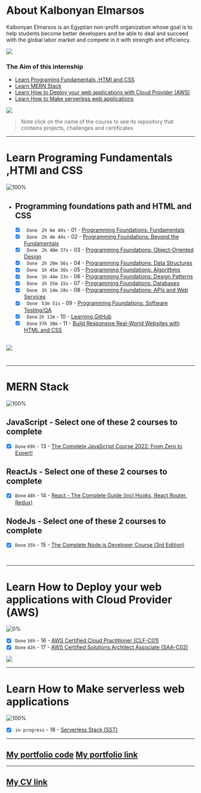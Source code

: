 # About Kalbonyan Elmarsos
 Kalbonyan Elmarsos is an Egyptian non-profit organization whose goal is to help students become better developers and be able to deal and succeed with the global labor market and compete in it with strength and efficiency.
 <br/>

 <a href="https://www.linkedin.com/company/%D9%83%D8%A7%D9%84%D8%A8%D9%86%D9%8A%D8%A7%D9%86-%D8%A7%D9%84%D9%85%D8%B1%D8%B5%D9%88%D8%B5/" target="_blank"><img src="https://img.shields.io/badge/-Kalbonyan%20Elmarsos-0077B5?style=for-the-badge&logo=Linkedin&logoColor=white"/></a>
### The Aim of this internship
- <a href="#Fundamentals">Learn Programing Fundamentals ,HTMl and CSS </a>
- <a href="#MERN">Learn MERN Stack</a>
- <a href="#AWS">Learn How to Deploy your web applications with Cloud Provider (AWS)</a>
- <a href="#serverless">Learn How to Make serverless web applications</a>

<img src="https://img.shields.io/badge/Total%20Number%20Of%20Hours%20For%20All%20Courses-%2B200h-blue">
<br>

> Note click on the name of the course to see its repository that contains projects, challenges and certificates

- - - -
<!-- Fundamentals -->
<span id="Fundamentals"> </span>
# Learn Programing Fundamentals ,HTMl and CSS

![100%](https://progress-bar.dev/100/?title=Done)
<br />
- ## Programming foundations path and HTML and CSS

    - [x] ` Done` ` 2h 6m 40s` - 01 - [Programming Foundations: Fundamentals](01-Linkedin-Learning/-01-Programming-Foundation-Fundamentals/)
    - [x] ` Done` ` 2h 4m 44s` - 02 - [Programming Foundations: Beyond the Fundamentals](01-Linkedin-Learning/-02-Programming-Foundations-Beyond-Fundamentals)
    - [x] ` Done` ` 2h 40m 37s` - 03 - [Programming Foundations: Object-Oriented Design](01-Linkedin-Learning/-03-Programming-Foundation-Object-Oriented-Design/)
    - [x] ` Done` ` 2h 20m 56s` - 04 - [Programming Foundations: Data Structures](01-Linkedin-Learning/-04-Programming-Foundations-Data-Structures/)
    - [x] ` Done` ` 1h 45m 30s` - 05 - [Programming Foundations: Algorithms](01-Linkedin-Learning/-05-Programming-Foundations-Algorithms/)
    - [x] ` Done` ` 1h 44m 23s` - 06 - [Programming Foundations: Design Patterns](01-Linkedin-Learning/-06-Programming-Foundations-Design-Patterns/)
    - [x] ` Done` ` 1h 25m 15s` - 07 - [Programming Foundations: Databases](01-Linkedin-Learning/-07-Programming-Foundations-Databases/)
    - [x] ` Done` ` 1h 14m 28s` - 08 - [Programming Foundations: APIs and Web Services](01-Linkedin-Learning/-08-Programming-Foundations-APIs-and-Web-Services/)
    - [x] ` Done` ` 53m 51s` - 09 - [Programming Foundations: Software Testing/QA](01-Linkedin-Learning/-09-Programming-Foundations-Software-TestingQA/)
    - [x] ` Done` ` 2h 11m ` - 10 - [Learning GitHub](01-Linkedin-Learning/-10-Learning-GitHub)
    - [x] ` Done` ` 37h 30m ` - 11 - [Build Responsive Real-World Websites with HTML and CSS](02-Udemy/-01-HTML-CSS-Jonas)

    <br />

<img src="https://img.shields.io/badge/Total%20Number%20Of%20Hours%20For%20This%20Courses-59h25m-blue">

#
- - - -
<!-- MERN -->

<span id="MERN"></span>
# MERN Stack
![100%](https://progress-bar.dev/100/?title=Done)
<br />
## JavaScript - Select one of these 2 courses to complete
- [x]  `Done` `69h` - 13 - [The Complete JavaScript Course 2022: From Zero to Expert!](./02-Udemy/-02-Js-Jonas)

## ReactJs - Select one of these 2 courses to complete
- [x]  `Done` `48h` - 14 - [React - The Complete Guide (incl Hooks, React Router, Redux)](./02-Udemy/-03-Reactjs-Maximilian)

## NodeJs - Select one of these 2 courses to complete
- [x] `Done` `35h` - 15 - [The Complete Node.js Developer Course (3rd Edition)](/02-Udemy/-04-Nodejs-Andrew)

<!--<img src="https://img.shields.io/badge/Total%20Number%20Of%20Hours%20For%20This%20Courses-157h30m-blue"> -->
<br />

- - - -

<!-- AWS -->
<span id="AWS"></span>
# Learn How to Deploy your web applications with Cloud Provider (AWS)
![0%](https://progress-bar.dev/0/?title=Done)
- [x]  `Done` `16h` - 16 - [AWS Certified Cloud Practitioner (CLF-C01)](03-aCloudGuru/AWS%20Certified%20Cloud%20Practitioner%20(CLF-C01)/)
- [x]  `Done` `42h` - 17 - [AWS Certified Solutions Architect Associate (SAA-C02)](03-aCloudGuru/AWS%20Certified%20Solutions%20Architect%20Associate%20(SAA-C02))

<img src="https://img.shields.io/badge/Total%20Number%20Of%20Hours%20For%20This%20Courses-58h-blue">
<br />

- - - -
<!-- serverless -->
<span id="serverless"></span>


# Learn How to Make serverless web applications
![100%](https://progress-bar.dev/100/?title=Done)
- [x] `in progress` - 18 - [Serverless Stack (SST)](04-Serverless-Stack-Project/)

-------------
[My portfolio code](https://github.com/m2001said/MohamedSaidPortfolio)
[My portfolio link](https://m2001said.github.io/MohamedSaidPortfolio/)
-------------
-------------
[My CV link](https://www.notion.so/Mohamed-Said-Abdallah-4e6e5b071ab04d159b2980d2929dea60)
-------------


